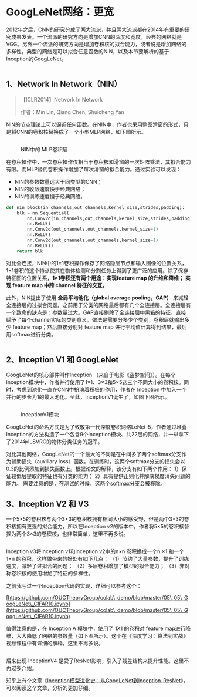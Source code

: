 # GoogLeNet网络：更宽

2012年之后，CNN的研究分成了两大流派，并且两大流派都在2014年有重要的研究成果发表。一个流派的研究方向是增加CNN的深度和宽度，经典的网络就是VGG。另外一个流派的研究方向是增加卷积核的拟合能力，或者说是增加网络的多样性，典型的网络是可以拟合任意函数的NIN，以及本节要解析的基于Inception的GoogLeNet。

<figure><img src="https://img-blog.csdnimg.cn/b5f42e9010c5480fb70e73be06c81338.jpeg" alt=""><figcaption></figcaption></figure>

## 1、Network In Network（NIN）

> 【ICLR2014】Network In Network
>
> 作者：Min Lin, Qiang Chen, Shuicheng Yan

NIN的节点理论上可以逼近任何函数。在NIN中，作者也采用整图滑窗的形式，只是将CNN的卷积核替换成了一个小型MLP网络，如下图所示。

<figure><img src="https://img-blog.csdnimg.cn/6b1ef883c0114866b85128c0dc3b1898.jpeg" alt=""><figcaption><p>NIN中的 MLP卷积层</p></figcaption></figure>

在卷积操作中，一次卷积操作仅相当于卷积核和滑窗的一次矩阵乘法，其拟合能力有限。而MLP替代卷积操作增加了每次滑窗的拟合能力。通过实验可以发现：

* NIN的参数数量远大于同类型的CNN；
* NIN的收敛速度快于经典网络；
* NIN的训练速度慢于经典网络。

```python
def nin_block(in_channels,out_channels,kernel_size,strides,padding):
    blk = nn.Sequential(
        nn.Conv2d(in_channels,out_channels,kernel_size,strides,padding)
        nn.ReLU()
        nn.Conv2d(out_channels,out_channels,kernel_size=1)
        nn.ReLU()
        nn.Conv2d(out_channels,out_channels,kernel_size=1)
        nn.ReLU())
    return blk    
```

对比全连接，NIN中的1×1卷积操作保存了网络隐层节点和输入图像的位置关系，1×1卷积的这个特点使其在物体检测和分割任务上得到了更广泛的应用。除了保存特征图的位置关系，**1×1卷积还有两个用途：实现feature map 的升维和降维； 实现 feature map 中跨 channel 特征的交互。**

此外，NIN提出了使用 **全局平均池化（global average pooling，GAP）** 来减轻全连接层的过拟合问题。之前用于分类的网络最后都有几个全连接层。全连接层有一个致命的缺点是：参数量过大。GAP直接剔除了全连接层中黑箱的特征，直接赋予了每个channel实际的类别意义。做法是需要分多少个类别，卷积层就输出多少 feature map；然后直接分别对 feature map 进行平均值计算得到结果，最后用softmax进行分类。

<figure><img src="https://img-blog.csdnimg.cn/56cd314e88a244e2b83b9b2b0c3a3482.jpeg" alt=""><figcaption></figcaption></figure>

## 2、Inception V1 和 GoogLeNet

GoogLeNet的核心部件叫作Inception （来自于电影《盗梦空间》）。在每个Inception模块中，作者并行使用了1×1、3×3和5×5这三个不同大小的卷积核。同时，考虑到池化一直在CNN中扮演着积极的作用，作者在 Inception 中加入一个并行的步长为1的最大池化。至此，InceptionV1诞生了，如图下图所示。

<figure><img src="https://img-blog.csdnimg.cn/0760328acb254c15a910883b71e737d6.jpeg" alt=""><figcaption><p>InceptionV1模块</p></figcaption></figure>

GoogLeNet的命名方式是为了致敬第一代深度卷积网络LeNet-5，作者通过堆叠Inception的方法构造了一个包含9个Inception模块、共22层的网络，并一举拿下了2014年ILSVRC的物体分类任务的冠军。

对比其他网络，GoogLeNet的一个最大的不同是在中间多了两个softmax分支作为辅助损失（auxiliary loss）函数。在训练时，这两个softmax分支的损失会以0.3的比例添加到损失函数上。根据论文的解释，该分支有如下两个作用： 1）保证较低层提取的特征也有分类的能力； 2）具有提供正则化并解决梯度消失问题的能力。 需要注意的是，在测试的时候，这两个softmax分支会被移除。

## 3、Inception V2 和 V3

一个5×5的卷积核与两个3×3的卷积核拥有相同大小的感受野，但是两个3×3的卷积核拥有更强的拟合能力，所以在Inception v2的版本中，作者将5×5的卷积核替换为两个3×3的卷积核，也非常简单，这里不再多说。

<figure><img src="https://img-blog.csdnimg.cn/08a63cf697784ae086c4fc40925d9cdd.jpeg" alt=""><figcaption></figcaption></figure>

Inception v3将Inception v1和Inception v2中的n×n 卷积换成一个n ×1 和一个1×n 的卷积，这样做带来的好处有如下几点： （1）节约了大量参数，提升了训练速度，减轻了过拟合的问题； （2）多层卷积增加了模型的拟合能力； （3）非对称卷积核的使用增加了特征的多样性。

之前我写过一个Inception代码的实现，详细可以参考这个：

[https://github.com/OUCTheoryGroup/colab\_demo/blob/master/05\_05\_GoogLeNet\_CIFAR10.ipynb](https://github.com/OUCTheoryGroup/colab\_demo/blob/master/05\_05\_GoogLeNet\_CIFAR10.ipynb)

值得注意的是，在 Inception A 模块中，使用了 1X1 的卷积对 feature map进行降维，大大降低了网络的参数量（如下图所示）。这个在《深度学习：算法到实战》视频课程中有详细的解释，这里不再多说。

<figure><img src="https://img-blog.csdnimg.cn/95d627a8baa64c9ab9b8024a5d2fd582.jpeg" alt=""><figcaption></figcaption></figure>

后来出现 InceptionV4 是受了ResNet影响，引入了残差结构来提升性能。这里不再过多介绍。

知乎上有个文章《[Inception模型进化史：从GoogLeNet到Inception-ResNet](https://zhuanlan.zhihu.com/p/50754671)》，可以阅读这个文章，分析的更加仔细。
